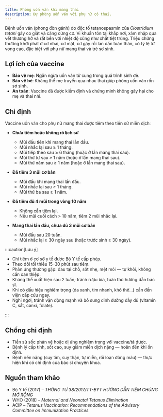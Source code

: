 ```yaml
---
title: Phòng uốn ván khi mang thai
description: Dự phòng uốn ván với phụ nữ có thai.
---
```


Bệnh uốn ván (phong đòn gánh) do độc tố tetanospasmin của _Clostridium tetani_ gây co giật và căng cứng cơ. Vi khuẩn tồn tại khắp nơi, xâm nhập qua vết thương hở và rất bền với nhiệt độ cũng như chất tiệt trùng. Triệu chứng thường khởi phát ở cơ nhai, cơ mặt, cơ gáy rồi lan dần toàn thân, có tỷ lệ tử vong cao, đặc biệt với phụ nữ mang thai và trẻ sơ sinh.

## Lợi ích của vaccine

- **Bảo vệ mẹ**: Ngăn ngừa uốn ván tử cung trong quá trình sinh đẻ.
- **Bảo vệ bé**: Kháng thể mẹ truyền qua nhau thai giúp phòng uốn ván rốn sơ sinh.
- **An toàn**: Vaccine đã được kiểm định và chứng minh không gây hại cho mẹ và thai nhi.

## Chỉ định

Vaccine uốn ván cho phụ nữ mang thai được tiêm theo tiền sử miễn dịch:

- **Chưa tiêm hoặc không rõ lịch sử**

  - Mũi đầu tiên khi mang thai lần đầu.
  - Mũi nhắc lại sau ≥ 1 tháng.
  - Mũi tiếp theo sau ≥ 6 tháng (hoặc ở lần mang thai sau).
  - Mũi thứ tư sau ≥ 1 năm (hoặc ở lần mang thai sau).
  - Mũi thứ năm sau ≥ 1 năm (hoặc ở lần mang thai sau).

- **Đã tiêm 3 mũi cơ bản**

  - Mũi đầu khi mang thai lần đầu.
  - Mũi nhắc lại sau ≥ 1 tháng.
  - Mũi thứ ba sau ≥ 1 năm.

- **Đã tiêm đủ 4 mũi trong vòng 10 năm**

  - Không cần tiêm lại.
  - Nếu mũi cuối cách > 10 năm, tiêm 2 mũi nhắc lại.

- **Mang thai lần đầu, chưa đủ 3 mũi cơ bản**
  - Mũi đầu sau 20 tuần.
  - Mũi nhắc lại ≥ 30 ngày sau (hoặc trước sinh ≥ 30 ngày).

:::caution[Lưu ý]

- Chỉ tiêm ở cơ sở y tế được Bộ Y tế cấp phép.
- Theo dõi tối thiểu 15–30 phút sau tiêm.
- Phản ứng thường gặp: đau tại chỗ, sốt nhẹ, mệt mỏi — tự khỏi, không cần can thiệp.
- Kháng thể xuất hiện sau 2 tuần; tránh rượu bia, tuân thủ hướng dẫn bác sĩ.
- Khi có dấu hiệu nghiêm trọng (da xanh, tim nhanh, khó thở...) cần đến viện cấp cứu ngay.
- Nghỉ ngơi, tránh vận động mạnh và bổ sung dinh dưỡng đầy đủ (vitamin C, sắt, canxi, folate).

:::

## Chống chỉ định

- Tiền sử sốc phản vệ hoặc dị ứng nghiêm trọng với vaccine/tá dược.
- Bệnh lý cấp tính, sốt cao, suy giảm miễn dịch nặng — hoãn đến khi ổn định.
- Bệnh nền nặng (suy tim, suy thận, tự miễn, rối loạn đông máu) — thực hiện khi có chỉ định của bác sĩ chuyên khoa.

## Nguồn tham khảo

- Bộ Y tế (2017) – _THÔNG TƯ 38/2017/TT-BYT HƯỚNG DẪN TIÊM CHỦNG MỞ RỘNG_
- WHO (2018) – _Maternal and Neonatal Tetanus Elimination_
- ACIP – _Tetanus Vaccination: Recommendations of the Advisory Committee on Immunization Practices_
